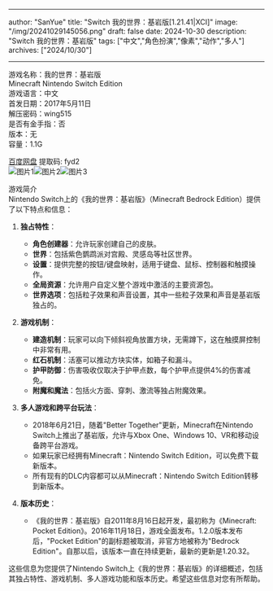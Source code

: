 
---
author: "SanYue"
title: "Switch 我的世界：基岩版[1.21.41|XCI]"
image: "/img/20241029145056.png"
draft: false
date: 2024-10-30
description: "Switch 我的世界：基岩版"
tags: ["中文","角色扮演","像素","动作","多人"]
archives: ["2024/10/30"]

---

游戏名称：我的世界：基岩版   
Minecraft Nintendo Switch Edition    
游戏语言：中文  
首发日期：2017年5月11日  
解压密码：wing515  
是否有金手指：否  
版本：无   
容量：1.1G

[百度网盘](https://pan.baidu.com/s/1tXZH9q2t0gh3sPIr37FSCw) 提取码: fyd2  
![图片1](/img/20241029145119.png)![图片2](/img/20241029145141.png)![图片3](/img/20241029145156.png)  

游戏简介  
Nintendo Switch上的《我的世界：基岩版》（Minecraft Bedrock Edition）提供了以下特点和信息：

1. **独占特性**：
   - **角色创建器**：允许玩家创建自己的皮肤。
   - **世界**：包括紫色鹦鹉派对宫殿、灵感岛等社区世界。
   - **设置**：提供完整的按钮/键盘映射，适用于键盘、鼠标、控制器和触摸操作。
   - **全局资源**：允许用户自定义整个游戏中激活的主要资源包。
   - **世界选项**：包括粒子效果和声音设置，其中一些粒子效果和声音是基岩版独占的。

2. **游戏机制**：
   - **建造机制**：玩家可以向下倾斜视角放置方块，无需蹲下，这在触摸屏控制中非常有用。
   - **红石机制**：活塞可以推动方块实体，如箱子和漏斗。
   - **护甲防御**：伤害吸收仅取决于护甲点数，每个护甲点提供4%的伤害减免。
   - **附魔和魔法**：包括火方面、穿刺、激流等独占附魔效果。

3. **多人游戏和跨平台玩法**：
   - 2018年6月21日，随着"Better Together"更新，Minecraft在Nintendo Switch上推出了基岩版，允许与Xbox One、Windows 10、VR和移动设备跨平台游戏。
   - 如果玩家已经拥有Minecraft：Nintendo Switch Edition，可以免费下载新版本。
   - 所有现有的DLC内容都可以从Minecraft：Nintendo Switch Edition转移到新版本。

4. **版本历史**：
   - 《我的世界：基岩版》自2011年8月16日起开发，最初称为《Minecraft: Pocket Edition》。2016年11月18日，游戏全面发布。1.2.0版本发布后，"Pocket Edition"的副标题被取消，非官方地被称为"Bedrock Edition"。自那以后，该版本一直在持续更新，最新的更新是1.20.32。

这些信息为您提供了Nintendo Switch上《我的世界：基岩版》的详细概述，包括其独占特性、游戏机制、多人游戏功能和版本历史。希望这些信息对您有所帮助。
